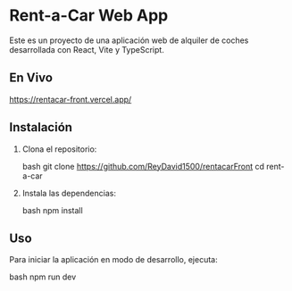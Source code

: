 # Rent-a-Car Web App

Este es un proyecto de una aplicación web de alquiler de coches desarrollada con React, Vite y TypeScript.

## En Vivo

https://rentacar-front.vercel.app/

## Instalación

1. Clona el repositorio:

   bash
   git clone https://github.com/ReyDavid1500/rentacarFront
   cd rent-a-car
   

2. Instala las dependencias:

   bash
   npm install
   

## Uso

Para iniciar la aplicación en modo de desarrollo, ejecuta:

bash
npm run dev

